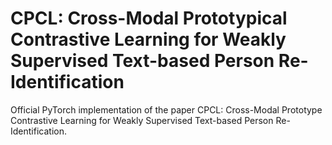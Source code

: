 # CPCL: Cross-Modal Prototypical Contrastive Learning for Weakly Supervised Text-based Person Re-Identification

Official PyTorch implementation of the paper CPCL: Cross-Modal Prototype Contrastive Learning for Weakly Supervised Text-based Person Re-Identification.
